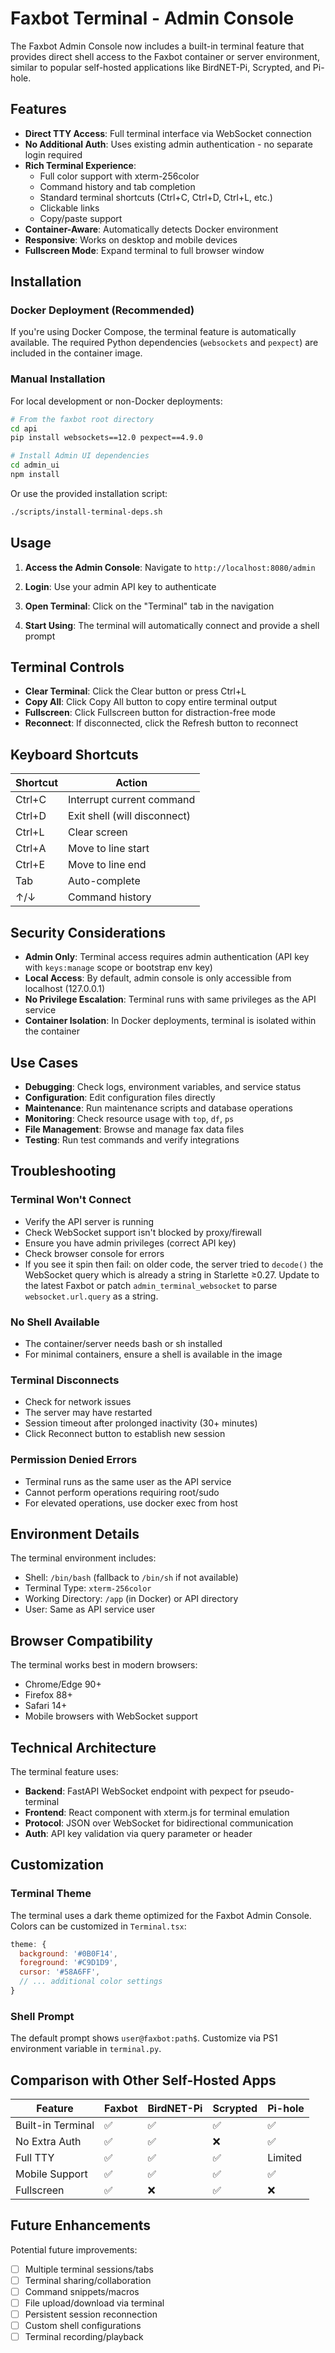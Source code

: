 # Faxbot Terminal - Admin Console

The Faxbot Admin Console now includes a built-in terminal feature that provides direct shell access to the Faxbot container or server environment, similar to popular self-hosted applications like BirdNET-Pi, Scrypted, and Pi-hole.

## Features

- **Direct TTY Access**: Full terminal interface via WebSocket connection
- **No Additional Auth**: Uses existing admin authentication - no separate login required
- **Rich Terminal Experience**: 
  - Full color support with xterm-256color
  - Command history and tab completion
  - Standard terminal shortcuts (Ctrl+C, Ctrl+D, Ctrl+L, etc.)
  - Clickable links
  - Copy/paste support
- **Container-Aware**: Automatically detects Docker environment
- **Responsive**: Works on desktop and mobile devices
- **Fullscreen Mode**: Expand terminal to full browser window

## Installation

### Docker Deployment (Recommended)
If you're using Docker Compose, the terminal feature is automatically available. The required Python dependencies (`websockets` and `pexpect`) are included in the container image.

### Manual Installation
For local development or non-Docker deployments:

```bash
# From the faxbot root directory
cd api
pip install websockets==12.0 pexpect==4.9.0

# Install Admin UI dependencies
cd admin_ui
npm install
```

Or use the provided installation script:
```bash
./scripts/install-terminal-deps.sh
```

## Usage

1. **Access the Admin Console**: Navigate to `http://localhost:8080/admin`

2. **Login**: Use your admin API key to authenticate

3. **Open Terminal**: Click on the "Terminal" tab in the navigation

4. **Start Using**: The terminal will automatically connect and provide a shell prompt

## Terminal Controls

- **Clear Terminal**: Click the Clear button or press Ctrl+L
- **Copy All**: Click Copy All button to copy entire terminal output
- **Fullscreen**: Click Fullscreen button for distraction-free mode
- **Reconnect**: If disconnected, click the Refresh button to reconnect

## Keyboard Shortcuts

| Shortcut | Action |
|----------|--------|
| Ctrl+C | Interrupt current command |
| Ctrl+D | Exit shell (will disconnect) |
| Ctrl+L | Clear screen |
| Ctrl+A | Move to line start |
| Ctrl+E | Move to line end |
| Tab | Auto-complete |
| ↑/↓ | Command history |

## Security Considerations

- **Admin Only**: Terminal access requires admin authentication (API key with `keys:manage` scope or bootstrap env key)
- **Local Access**: By default, admin console is only accessible from localhost (127.0.0.1)
- **No Privilege Escalation**: Terminal runs with same privileges as the API service
- **Container Isolation**: In Docker deployments, terminal is isolated within the container

## Use Cases

- **Debugging**: Check logs, environment variables, and service status
- **Configuration**: Edit configuration files directly
- **Maintenance**: Run maintenance scripts and database operations
- **Monitoring**: Check resource usage with `top`, `df`, `ps`
- **File Management**: Browse and manage fax data files
- **Testing**: Run test commands and verify integrations

## Troubleshooting

### Terminal Won't Connect
- Verify the API server is running
- Check WebSocket support isn't blocked by proxy/firewall
- Ensure you have admin privileges (correct API key)
- Check browser console for errors
- If you see it spin then fail: on older code, the server tried to `decode()` the WebSocket query which is already a string in Starlette ≥0.27. Update to the latest Faxbot or patch `admin_terminal_websocket` to parse `websocket.url.query` as a string.

### No Shell Available
- The container/server needs bash or sh installed
- For minimal containers, ensure a shell is available in the image

### Terminal Disconnects
- Check for network issues
- The server may have restarted
- Session timeout after prolonged inactivity (30+ minutes)
- Click Reconnect button to establish new session

### Permission Denied Errors
- Terminal runs as the same user as the API service
- Cannot perform operations requiring root/sudo
- For elevated operations, use docker exec from host

## Environment Details

The terminal environment includes:
- Shell: `/bin/bash` (fallback to `/bin/sh` if not available)
- Terminal Type: `xterm-256color`
- Working Directory: `/app` (in Docker) or API directory
- User: Same as API service user

## Browser Compatibility

The terminal works best in modern browsers:
- Chrome/Edge 90+
- Firefox 88+  
- Safari 14+
- Mobile browsers with WebSocket support

## Technical Architecture

The terminal feature uses:
- **Backend**: FastAPI WebSocket endpoint with pexpect for pseudo-terminal
- **Frontend**: React component with xterm.js for terminal emulation
- **Protocol**: JSON over WebSocket for bidirectional communication
- **Auth**: API key validation via query parameter or header

## Customization

### Terminal Theme
The terminal uses a dark theme optimized for the Faxbot Admin Console. Colors can be customized in `Terminal.tsx`:

```javascript
theme: {
  background: '#0B0F14',
  foreground: '#C9D1D9',
  cursor: '#58A6FF',
  // ... additional color settings
}
```

### Shell Prompt
The default prompt shows `user@faxbot:path$`. Customize via PS1 environment variable in `terminal.py`.

## Comparison with Other Self-Hosted Apps

| Feature | Faxbot | BirdNET-Pi | Scrypted | Pi-hole |
|---------|--------|------------|----------|---------|
| Built-in Terminal | ✅ | ✅ | ✅ | ✅ |
| No Extra Auth | ✅ | ✅ | ❌ | ✅ |
| Full TTY | ✅ | ✅ | ✅ | Limited |
| Mobile Support | ✅ | ✅ | ✅ | ✅ |
| Fullscreen | ✅ | ❌ | ✅ | ❌ |

## Future Enhancements

Potential future improvements:
- [ ] Multiple terminal sessions/tabs
- [ ] Terminal sharing/collaboration
- [ ] Command snippets/macros
- [ ] File upload/download via terminal
- [ ] Persistent session reconnection
- [ ] Custom shell configurations
- [ ] Terminal recording/playback
